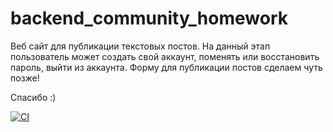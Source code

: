 # backend_community_homework

Веб сайт для публикации текстовых постов. На данный этап пользователь может создать свой аккаунт, поменять или восстановить пароль, выйти из аккаунта. Форму для публикации постов сделаем чуть позже!

Спасибо :)

[![CI](https://github.com/yandex-praktikum/hw03_forms/actions/workflows/python-app.yml/badge.svg?branch=master)](https://github.com/yandex-praktikum/hw03_forms/actions/workflows/python-app.yml)
